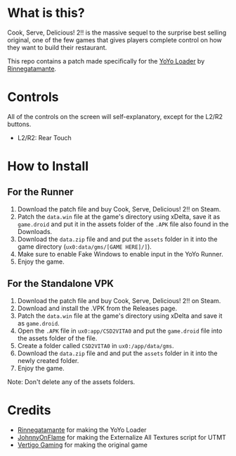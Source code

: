 # What is this?
Cook, Serve, Delicious! 2!! is the massive sequel to the surprise best selling original, one of the few games that gives players complete control on how they want to build their restaurant. 

This repo contains a patch made specifically for the [YoYo Loader](https://github.com/Rinnegatamante/yoyoloader_vita) by [Rinnegatamante](https://github.com/Rinnegatamante).

# Controls
All of the controls on the screen will self-explanatory, except for the L2/R2 buttons.
- L2/R2: Rear Touch

# How to Install
## For the Runner
1. Download the patch file and buy Cook, Serve, Delicious! 2!! on Steam.
2. Patch the `data.win` file at the game's directory using xDelta, save it as `game.droid` and put it in the assets folder of the `.APK` file also found in the Downloads.
3. Download the `data.zip` file and and put the `assets` folder in it into the game directory (`ux0:data/gms/[GAME HERE]/]`).
6. Make sure to enable Fake Windows to enable input in the YoYo Runner.
7. Enjoy the game.

## For the Standalone VPK

1. Download the patch file and buy Cook, Serve, Delicious! 2!! on Steam.
2. Download and install the .VPK from the Releases page.
3. Patch the `data.win` file at the game's directory using xDelta and save it as `game.droid`.
4. Open the `.APK` file in `ux0:app/CSD2VITA0` and put the `game.droid` file into the assets folder of the file.
5. Create a folder called `CSD2VITA0` in `ux0:/app/data/gms`.
6. Download the `data.zip` file and and put the `assets` folder in it into the newly created folder.
7. Enjoy the game.

Note: Don't delete any of the assets folders.
# Credits
- [Rinnegatamante](https://github.com/Rinnegatamante) for making the YoYo Loader
- [JohnnyOnFlame](https://github.com/JohnnyonFlame) for making the Externalize All Textures script for UTMT
- [Vertigo Gaming](https://vertigo-games.com) for making the original game
